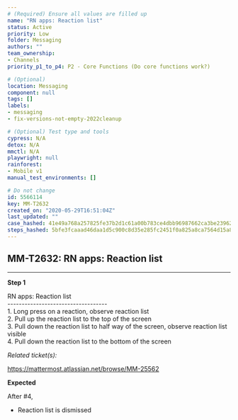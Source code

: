 ```yaml
---
# (Required) Ensure all values are filled up
name: "RN apps: Reaction list"
status: Active
priority: Low
folder: Messaging
authors: ""
team_ownership: 
- Channels
priority_p1_to_p4: P2 - Core Functions (Do core functions work?)

# (Optional)
location: Messaging
component: null
tags: []
labels: 
- messaging
- fix-versions-not-empty-2022cleanup

# (Optional) Test type and tools
cypress: N/A
detox: N/A
mmctl: N/A
playwright: null
rainforest: 
- Mobile v1
manual_test_environments: []

# Do not change
id: 5566114
key: MM-T2632
created_on: "2020-05-29T16:51:04Z"
last_updated: ""
case_hashed: 41e49a768a257825fe37b2d1c61a00b783ce4dbb96987662ca3be23962e19fb4bcb6a60cf0f2165ad19cf12ce724083d
steps_hashed: 5bfe3fcaaad46daa1d5c900c8d35e285fc2451f0a825a8ca7564d15a8e1700511b73149092e75339b689ec20f70fdb9d
---
```


<!-- (Auto-generated) Based on frontmatter's "key" and "name" -->

## MM-T2632: RN apps: Reaction list

---

**Step 1**

RN apps: Reaction list\
\-----------------------------------\
1\. Long press on a reaction, observe reaction list\
2\. Pull up the reaction list to the top of the screen\
3\. Pull down the reaction list to half way of the screen, observe reaction list visible\
4\. Pull down the reaction list to the bottom of the screen

_Related ticket(s):_

<https://mattermost.atlassian.net/browse/MM-25562>

**Expected**

After #4,

- Reaction list is dismissed
